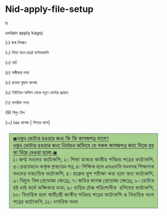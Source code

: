 # Nid-apply-file-setup
h

onlain apply kagoj 


(১) জন্ম নিবন্ধন

(২) পিতা মাতা nid ফটোককপি

(৩) পর্চা

(৪) অঙ্গীকার নামা

(৫) রক্তের গুরুফ কাগজ

(৬) ইউনিয়ন অফিস থেকে নতুন ভোটার প্রত্রয়ন

(৭) নাগরিক্ত সনদ

(9) বিদুৎ বিল

(১০) tax কাগজ [ পিতার নামে]

<!--[profile](./ni.jpg)-->
<img src="ni.jpg" width="600"/>
